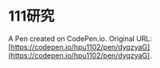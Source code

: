 # 111研究

A Pen created on CodePen.io. Original URL: [https://codepen.io/hpu1102/pen/dyqzyaG](https://codepen.io/hpu1102/pen/dyqzyaG).

